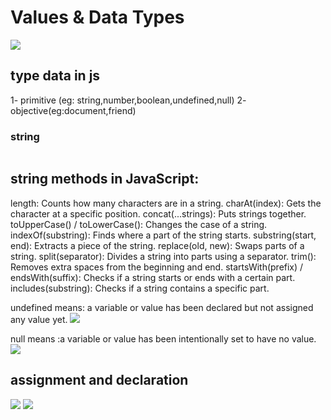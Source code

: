 # Values & Data Types
<img src="https://github.com/mahaalqerem/Mastering-JavaScript-in-20-Days/assets/138065974/442c46f7-4084-4be2-9be5-cad6cff3a571">

## type data in js
1- primitive (eg: string,number,boolean,undefined,null)
2- objective(eg:document,friend)

### string 

<img srg="https://github.com/mahaalqerem/Mastering-JavaScript-in-20-Days/assets/138065974/d7872925-2e72-46fe-99fc-fd175b34d643">

## string methods in JavaScript:
length: Counts how many characters are in a string.
charAt(index): Gets the character at a specific position.
concat(...strings): Puts strings together.
toUpperCase() / toLowerCase(): Changes the case of a string.
indexOf(substring): Finds where a part of the string starts.
substring(start, end): Extracts a piece of the string.
replace(old, new): Swaps parts of a string.
split(separator): Divides a string into parts using a separator.
trim(): Removes extra spaces from the beginning and end.
startsWith(prefix) / endsWith(suffix): Checks if a string starts or ends with a certain part.
includes(substring): Checks if a string contains a specific part.



undefined means: a variable or value has been declared but not assigned any value yet.
<img src="https://github.com/mahaalqerem/Mastering-JavaScript-in-20-Days/assets/138065974/2acfae50-d0ed-4229-ac9b-39d61c974614">

null means :a variable or value has been intentionally set to have no value.
<img src="https://github.com/mahaalqerem/Mastering-JavaScript-in-20-Days/assets/138065974/28010799-9a2f-499a-aa86-803ee931daba">

## assignment and declaration
<img src="https://github.com/mahaalqerem/Mastering-JavaScript-in-20-Days/assets/138065974/50632655-2b4b-4c71-bf26-184965dd5c90">

<img src="https://github.com/mahaalqerem/Mastering-JavaScript-in-20-Days/assets/138065974/168aa6be-6dd4-41ca-9913-4940810b241d">





